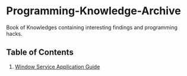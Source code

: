 # Programming-Knowledge-Archive
Book of Knowledges containing interesting findings and programming hacks.

## Table of Contents ##

1. [Window Service Application Guide](/window-service-application)
